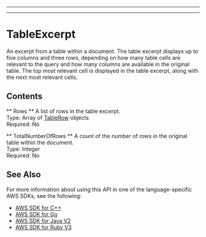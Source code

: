 --------

--------

# TableExcerpt<a name="API_TableExcerpt"></a>

An excerpt from a table within a document\. The table excerpt displays up to five columns and three rows, depending on how many table cells are relevant to the query and how many columns are available in the original table\. The top most relevant cell is displayed in the table excerpt, along with the next most relevant cells\.

## Contents<a name="API_TableExcerpt_Contents"></a>

 ** Rows **   <a name="Kendra-Type-TableExcerpt-Rows"></a>
A list of rows in the table excerpt\.  
Type: Array of [TableRow](API_TableRow.md) objects  
Required: No

 ** TotalNumberOfRows **   <a name="Kendra-Type-TableExcerpt-TotalNumberOfRows"></a>
A count of the number of rows in the original table within the document\.  
Type: Integer  
Required: No

## See Also<a name="API_TableExcerpt_SeeAlso"></a>

For more information about using this API in one of the language\-specific AWS SDKs, see the following:
+  [AWS SDK for C\+\+](https://docs.aws.amazon.com/goto/SdkForCpp/kendra-2019-02-03/TableExcerpt) 
+  [AWS SDK for Go](https://docs.aws.amazon.com/goto/SdkForGoV1/kendra-2019-02-03/TableExcerpt) 
+  [AWS SDK for Java V2](https://docs.aws.amazon.com/goto/SdkForJavaV2/kendra-2019-02-03/TableExcerpt) 
+  [AWS SDK for Ruby V3](https://docs.aws.amazon.com/goto/SdkForRubyV3/kendra-2019-02-03/TableExcerpt) 